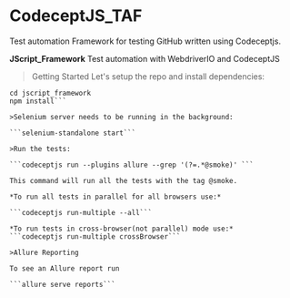 # CodeceptJS_TAF
Test automation Framework for testing GitHub written using Codeceptjs.

**JScript_Framework**
Test automation with WebdriverIO and CodeceptJS

>Getting Started
Let's setup the repo and install dependencies:

```git clone https://gitlab.itechart-group.com/dqa5-internal/test-automation/anna-boriskina/jscript_framework.git
cd jscript_framework
npm install```

>Selenium server needs to be running in the background:

```selenium-standalone start```

>Run the tests:

```codeceptjs run --plugins allure --grep '(?=.*@smoke)' ```

This command will run all the tests with the tag @smoke.

*To run all tests in parallel for all browsers use:*

```codeceptjs run-multiple --all```

*To run tests in cross-browser(not parallel) mode use:*
```codeceptjs run-multiple crossBrowser```

>Allure Reporting

To see an Allure report run

```allure serve reports```
